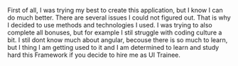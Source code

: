 First of all, I was trying my best to create this application, but I know I can do much better. 
There are several issues I could not figured out. That is why I decided to use methods and
technologies I used. I was trying to also complete all bonuses, but for example I stil struggle
with coding culture a bit. I stil dont know much about angular, becouse there is so much to learn,
but I thing I am getting used to it and I am determined to learn and study hard this Framework if
you decide to hire me as UI Trainee.
